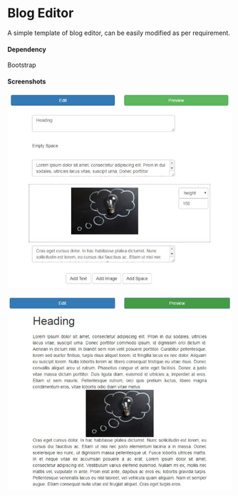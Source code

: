 # Blog Editor

A simple template of blog editor, can be easily modified as per requirement.

#### Dependency 
Bootstrap

#### Screenshots

![Alt text](/screen_shots/edit_mode.JPG?raw=true "Edit Mode")

![Alt text](/screen_shots/preview_mode.JPG?raw=true "Preview Mode")
